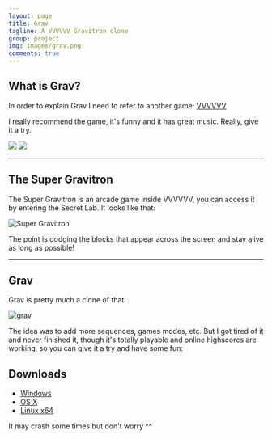 ```yaml
---
layout: page
title: Grav
tagline: A VVVVVV Gravitron clone
group: project
img: images/grav.png
comments: true
---
```


## What is Grav?
In order to explain Grav I need to refer to another game: [VVVVVV](http://thelettervsixtim.es/)

I really recommend the game, it's funny and it has great music. Really, give it a try.

<div class="simple">
<img src="http://thelettervsixtim.es/image/reviews_n47.png" />
<img src="http://thelettervsixtim.es/image/reviews_n51.png" />
</div>

-------

## The Super Gravitron
The Super Gravitron is an arcade game inside VVVVVV, you can access it by entering the Secret Lab. It looks like that:

![Super Gravitron]({{site.url}}/grav/super-gravitron.png)

The point is dodging the blocks that appear across the screen and stay alive as long as possible!

-----

## Grav
Grav is pretty much a clone of that:

![grav]({{site.url}}/images/posts/grav/final2.png)

The idea was to add more sequences, games modes, etc.
 But I got tired of it and never finished it, though it's totally playable and online highscores are working, so you can give it a try and have some fun:

## Downloads

* [Windows](https://dl.dropboxusercontent.com/u/13279485/Grav-nomore-win.zip)
* [OS X](https://dl.dropboxusercontent.com/u/13279485/Grav-nomore-osx.zip)
* [Linux x64](https://dl.dropboxusercontent.com/u/13279485/grav-nomore-linux.zip)

It may crash some times but don't worry ^^

